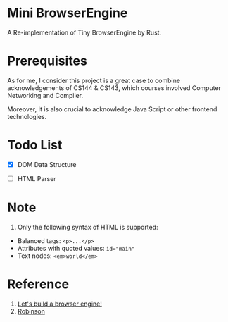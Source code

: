 # Mini BrowserEngine

A Re-implementation of Tiny BrowserEngine by Rust.

# Prerequisites

As for me, I consider this project is a great case to combine acknowledgements of CS144 & CS143, which courses involved Computer Networking and Compiler.

Moreover, It is also crucial to acknowledge Java Script or other frontend technologies.


# Todo List 

- [x] DOM Data Structure
- [ ] HTML Parser


# Note 

1. Only the following syntax of HTML is supported:

- Balanced tags: ```<p>...</p>```
- Attributes with quoted values: ```id="main"```
- Text nodes: ```<em>world</em>```

# Reference

1. [Let's build a browser engine!](https://limpet.net/mbrubeck/2014/08/08/toy-layout-engine-1.html)
2. [Robinson](https://github.com/mbrubeck/robinson)
